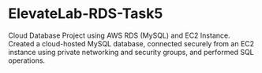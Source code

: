 # ElevateLab-RDS-Task5
Cloud Database Project using AWS RDS (MySQL) and EC2 Instance. Created a cloud-hosted MySQL database, connected securely from an EC2 instance using private networking and security groups, and performed SQL operations.
